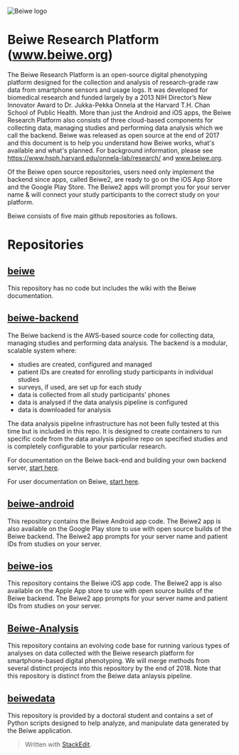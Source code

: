 ![Beiwe logo](https://github.com/onnela-lab/beiwe/blob/master/images/beiwe%20logo.png)
# Beiwe Research Platform (www.beiwe.org)
The Beiwe Research Platform is an open-source digital phenotyping platform designed for the collection and analysis of research-grade raw data from smartphone sensors and usage logs.  It was developed for biomedical research  and funded largely by a 2013 NIH Director’s New Innovator Award to Dr. Jukka-Pekka Onnela at the Harvard T.H. Chan School of Public Health.  More than just the Android and iOS apps, the Beiwe Research Platform also consists of three cloud-based components for collecting data, managing studies and performing data analysis which we call the backend.  Beiwe was released as open source at the end of 2017 and this document is to help you understand how Beiwe works, what's available and what's planned.  For background information, please see https://www.hsph.harvard.edu/onnela-lab/research/ and www.beiwe.org.

Of the Beiwe open source repositories, users need only implement the backend since apps, called Beiwe2,  are ready to go on the iOS App Store and the Google Play Store.   The Beiwe2 apps will prompt you for your server name & will connect your study participants to the correct study on your platform.  

Beiwe consists of five main github repositories as follows. 

# Repositories
## [beiwe](https://github.com/onnela-lab/beiwe)
This repository has no code but includes the wiki with the Beiwe documentation.
## [beiwe-backend](https://github.com/onnela-lab/beiwe-backend)
The Beiwe backend is the AWS-based source code for collecting data, managing studies and performing data analysis.  The backend is a modular, scalable system where: 

 - studies are created, configured and managed
 - patient IDs are created for enrolling study participants in individual studies
 - surveys, if used, are set up for each study
 - data is collected from all study participants' phones
 - data is analysed if the data analysis pipeline is configured 
 - data is downloaded for analysis

The data analysis pipeline infrastructure has not been fully tested at this time but is included in this repo.  It is designed to create containers to run specific code from the data analysis pipeline repo on specified studies and is completely configurable to your particular research.

For documentation on the Beiwe back-end and building your own backend server, [start here](https://github.com/onnela-lab/beiwe-backend/wiki).  

For user documentation on Beiwe,  [start here](https://github.com/onnela-lab/beiwe/wiki).  
## [beiwe-android](https://github.com/onnela-lab/beiwe-android)
This repository contains the Beiwe Android app code. The Beiwe2 app is also available on the Google Play store to use with open source builds of the Beiwe backend.  The Beiwe2 app prompts for your server name and patient IDs from studies on your server. 
## [beiwe-ios](https://github.com/onnela-lab/beiwe-ios)
This repository contains the Beiwe iOS app code. The Beiwe2 app is also available on the Apple App store to use with open source builds of the Beiwe backend.  The Beiwe2 app prompts for your server name and patient IDs from studies on your server. 
## [Beiwe-Analysis](https://github.com/onnela-lab/Beiwe-Analysis)
This repository contains an evolving code base for running various types of analyses on data collected with the Beiwe research platform for smartphone-based digital phenotyping. We will merge methods from several distinct projects into this repository by the end of 2018. Note that this repository is distinct from the Beiwe data anlaysis pipeline. 

## [beiwedata](https://github.com/onnela-lab/beiwedata)
This repository is provided by a doctoral student and contains a set of Python scripts designed to help analyze, and manipulate data generated by the Beiwe application.

> Written with [StackEdit](https://stackedit.io/).
